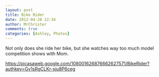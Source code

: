 ```yaml
---
layout: post
title: Bike Rider
date: 2012-04-28 22:34
author: MrChrister
comments: true
categories: [Ashley, Photos]
---
```

<p>Not only does she ride her bike, but she watches way too much model competition shows with Mom.</p> <p><a href="https://picasaweb.google.com/108001626876662627571/BikeRider?authkey=Gv1sRgCLKr-sju8P6ceg">https://picasaweb.google.com/108001626876662627571/BikeRider?authkey=Gv1sRgCLKr-sju8P6ceg</a></p>
